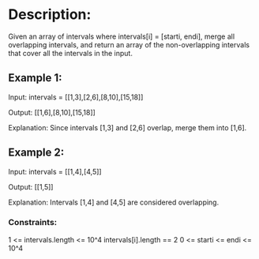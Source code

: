 # Description:

Given an array of intervals where intervals[i] = [starti, endi], merge all overlapping intervals, and return an array of the non-overlapping intervals that cover all the intervals in the input.

## Example 1:

Input: intervals = [[1,3],[2,6],[8,10],[15,18]]

Output: [[1,6],[8,10],[15,18]]

Explanation: Since intervals [1,3] and [2,6] overlap, merge them into [1,6].

## Example 2:

Input: intervals = [[1,4],[4,5]]

Output: [[1,5]]

Explanation: Intervals [1,4] and [4,5] are considered overlapping.

### Constraints:

1 <= intervals.length <= 10^4
intervals[i].length == 2
0 <= starti <= endi <= 10^4
